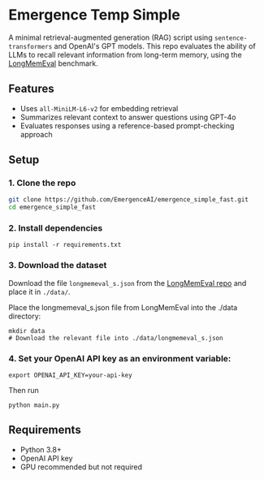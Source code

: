 # Emergence Temp Simple

A minimal retrieval-augmented generation (RAG) script using `sentence-transformers` and OpenAI's GPT models. This repo evaluates the ability of LLMs to recall relevant information from long-term memory, using the [LongMemEval](https://github.com/xiaowu0162/LongMemEval) benchmark.

## Features

- Uses `all-MiniLM-L6-v2` for embedding retrieval
- Summarizes relevant context to answer questions using GPT-4o
- Evaluates responses using a reference-based prompt-checking approach

## Setup

### 1. Clone the repo

```bash
git clone https://github.com/EmergenceAI/emergence_simple_fast.git
cd emergence_simple_fast
```

### 2. Install dependencies

```
pip install -r requirements.txt
```

### 3. Download the dataset

Download the file `longmemeval_s.json` from the [LongMemEval repo](https://github.com/xiaowu0162/LongMemEval) and place it in `./data/`.

Place the longmemeval_s.json file from LongMemEval into the ./data directory:

```
mkdir data
# Download the relevant file into ./data/longmemeval_s.json
```

### 4. Set your OpenAI API key as an environment variable:
```
export OPENAI_API_KEY=your-api-key
```

Then run
```
python main.py
```

## Requirements

- Python 3.8+
- OpenAI API key
- GPU recommended but not required
